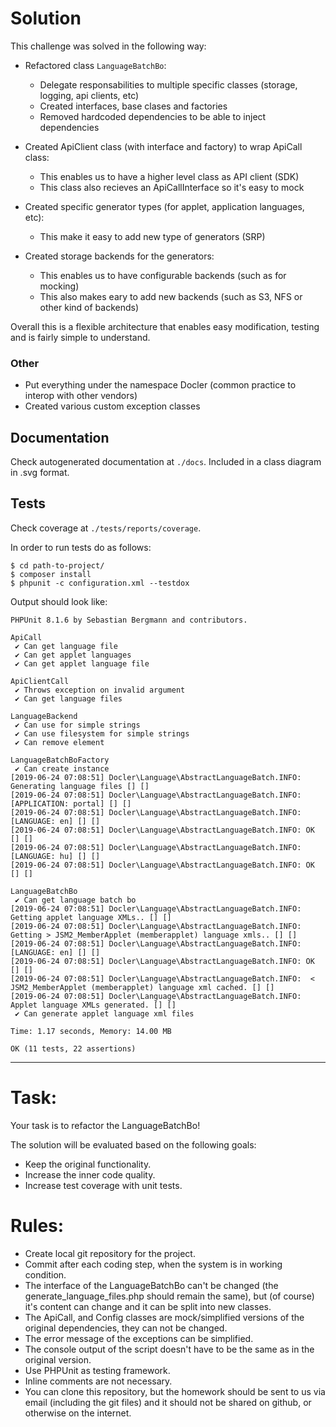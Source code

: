 # Solution

This challenge was solved in the following way:

- Refactored class `LanguageBatchBo`:
    - Delegate responsabilities to multiple specific classes (storage, logging, api clients, etc)
    - Created interfaces, base clases and factories
    - Removed hardcoded dependencies to be able to inject dependencies

- Created ApiClient class (with interface and factory) to wrap ApiCall class:
    - This enables us to have a higher level class as API client (SDK)
    - This class also recieves an ApiCallInterface so it's easy to mock

- Created specific generator types (for applet, application languages, etc):
    - This make it easy to add new type of generators (SRP)

- Created storage backends for the generators:
    - This enables us to have configurable backends (such as for mocking)
    - This also makes eary to add new backends (such as S3, NFS or other kind of backends)

Overall this is a flexible architecture that enables easy modification, testing and is fairly simple to understand.

### Other

- Put everything under the namespace Docler (common practice to interop with other vendors)
- Created various custom exception classes

## Documentation

Check autogenerated documentation at `./docs`. Included in a class diagram in .svg format.

## Tests

Check coverage at `./tests/reports/coverage`.

In order to run tests do as follows:

    $ cd path-to-project/
    $ composer install
    $ phpunit -c configuration.xml --testdox

Output should look like:

```
PHPUnit 8.1.6 by Sebastian Bergmann and contributors.

ApiCall
 ✔ Can get language file
 ✔ Can get applet languages
 ✔ Can get applet language file

ApiClientCall
 ✔ Throws exception on invalid argument
 ✔ Can get language files

LanguageBackend
 ✔ Can use for simple strings
 ✔ Can use filesystem for simple strings
 ✔ Can remove element

LanguageBatchBoFactory
 ✔ Can create instance
[2019-06-24 07:08:51] Docler\Language\AbstractLanguageBatch.INFO: Generating language files [] []
[2019-06-24 07:08:51] Docler\Language\AbstractLanguageBatch.INFO: [APPLICATION: portal] [] []
[2019-06-24 07:08:51] Docler\Language\AbstractLanguageBatch.INFO: [LANGUAGE: en] [] []
[2019-06-24 07:08:51] Docler\Language\AbstractLanguageBatch.INFO: OK [] []
[2019-06-24 07:08:51] Docler\Language\AbstractLanguageBatch.INFO: [LANGUAGE: hu] [] []
[2019-06-24 07:08:51] Docler\Language\AbstractLanguageBatch.INFO: OK [] []

LanguageBatchBo
 ✔ Can get language batch bo
[2019-06-24 07:08:51] Docler\Language\AbstractLanguageBatch.INFO: Getting applet language XMLs.. [] []
[2019-06-24 07:08:51] Docler\Language\AbstractLanguageBatch.INFO: Getting > JSM2_MemberApplet (memberapplet) language xmls.. [] []
[2019-06-24 07:08:51] Docler\Language\AbstractLanguageBatch.INFO: [LANGUAGE: en] [] []
[2019-06-24 07:08:51] Docler\Language\AbstractLanguageBatch.INFO: OK [] []
[2019-06-24 07:08:51] Docler\Language\AbstractLanguageBatch.INFO:  < JSM2_MemberApplet (memberapplet) language xml cached. [] []
[2019-06-24 07:08:51] Docler\Language\AbstractLanguageBatch.INFO: Applet language XMLs generated. [] []
 ✔ Can generate applet language xml files

Time: 1.17 seconds, Memory: 14.00 MB

OK (11 tests, 22 assertions)

```

---

# Task:
Your task is to refactor the LanguageBatchBo!

The solution will be evaluated based on the following goals:
* Keep the original functionality.
* Increase the inner code quality.
* Increase test coverage with unit tests.

# Rules:
* Create local git repository for the project.
* Commit after each coding step, when the system is in working condition.
* The interface of the LanguageBatchBo can't be changed (the generate_language_files.php should remain the same), but (of course) it's content can change and it can be split into new classes.
* The ApiCall, and Config classes are mock/simplified versions of the original dependencies, they can not be changed.
* The error message of the exceptions can be simplified.
* The console output of the script doesn't have to be the same as in the original version.
* Use PHPUnit as testing framework.
* Inline comments are not necessary.
* You can clone this repository, but the homework should be sent to us via email (including the git files) and it should not be shared on github, or otherwise on the internet. 

